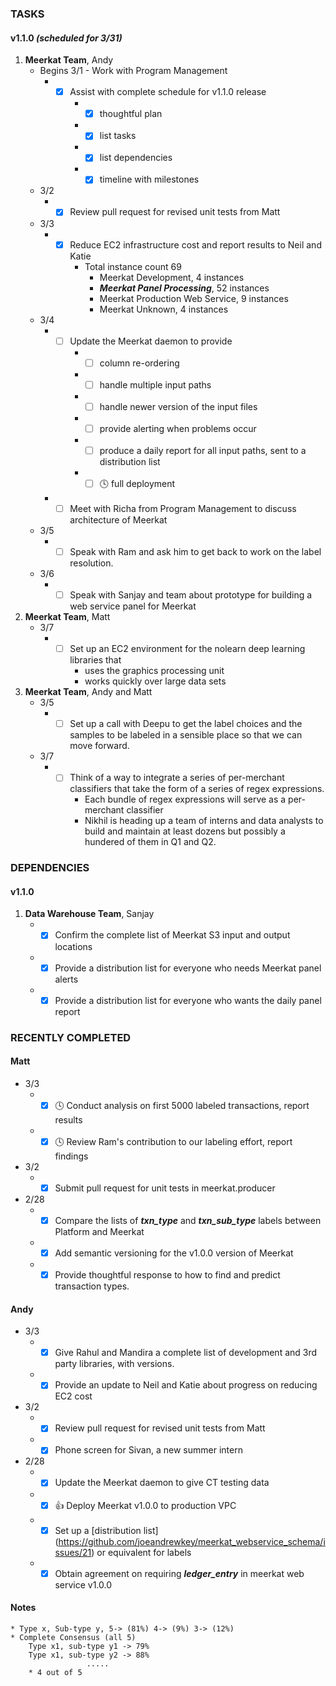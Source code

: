 ### TASKS
#### v1.1.0 *(scheduled for 3/31)*
1.  **Meerkat Team**, Andy
	* Begins 3/1 - Work with Program Management
		* - [x] Assist with complete schedule for v1.1.0 release
			* - [x] thoughtful plan
			* - [x] list tasks
			* - [x] list dependencies
			* - [x] timeline with milestones
	* 3/2 
		* - [x] Review pull request for revised unit tests from Matt
	* 3/3
		* - [x] Reduce EC2 infrastructure cost and report results to Neil and Katie
			* Total instance count 69
				* Meerkat Development, 4 instances
				* ***Meerkat Panel Processing***, 52 instances
				* Meerkat Production Web Service, 9 instances
				* Meerkat Unknown, 4 instances
	* 3/4
		* - [ ] Update the Meerkat daemon to provide
			* - [ ] column re-ordering
			* - [ ] handle multiple input paths
			* - [ ] handle newer version of the input files
			* - [ ] provide alerting when problems occur
			* - [ ] produce a daily report for all input paths, sent to a distribution list
			* - [ ] :clock4: full deployment
		* - [ ] Meet with Richa from Program Management to discuss architecture of Meerkat
	* 3/5
		* - [ ] Speak with Ram and ask him to get back to work on the label resolution.
	* 3/6
		* - [ ] Speak with Sanjay and team about prototype for building a web service panel for Meerkat
2.  **Meerkat Team**, Matt
	* 3/7
		* - [ ] Set up an EC2 environment for the nolearn deep learning libraries that
			* uses the graphics processing unit
			* works quickly over large data sets

3.  **Meerkat Team**, Andy and Matt
	* 3/5
		* - [ ] Set up a call with Deepu to get the label choices and the samples to be labeled in a sensible place so that we can move forward.
	* 3/7
		* - [ ] Think of a way to integrate a series of per-merchant classifiers that take the form of a series of regex expressions.
			* Each bundle of regex expressions will serve as a per-merchant classifier
			* Nikhil is heading up a team of interns and data analysts to build and maintain at least dozens but possibly a hundered of them in Q1 and Q2.

### DEPENDENCIES
#### v1.1.0
1. **Data Warehouse Team**, Sanjay
	* - [x] Confirm the complete list of Meerkat S3 input and output locations
	* - [x] Provide a distribution list for everyone who needs Meerkat panel alerts
	* - [x] Provide a distribution list for everyone who wants the daily panel report

### RECENTLY COMPLETED
#### Matt
* 3/3
	* - [x] :clock4: Conduct analysis on first 5000 labeled transactions, report results 
	* - [x] :clock4: Review Ram's contribution to our labeling effort, report findings
* 3/2
	* - [x] Submit pull request for unit tests in meerkat.producer
* 2/28
	* - [x] Compare the lists of ***txn_type*** and ***txn_sub_type*** labels between Platform and Meerkat
	* - [x] Add semantic versioning for the v1.0.0 version of Meerkat
	* - [x] Provide thoughtful response to how to find and predict transaction types.

#### Andy
* 3/3
	* - [x] Give Rahul and Mandira a complete list of development and 3rd party libraries, with versions.
	* - [x] Provide an update to Neil and Katie about progress on reducing EC2 cost
* 3/2
	* - [x] Review pull request for revised unit tests from Matt
	* - [x] Phone screen for Sivan, a new summer intern
* 2/28
	* - [x] Update the Meerkat daemon to give CT testing data
	* - [x] :+1: Deploy Meerkat v1.0.0 to production VPC 
	* - [x] Set up a [distribution list] (https://github.com/joeandrewkey/meerkat_webservice_schema/issues/21) or equivalent for labels
	* - [x] Obtain agreement on requiring ***ledger_entry*** in meerkat web service v1.0.0

#### Notes
	* Type x, Sub-type y, 5-> (81%) 4-> (9%) 3-> (12%)
	* Complete Consensus (all 5)
		Type x1, sub-type y1 -> 79%
		Type x1, sub-type y2 -> 88%
                     .....
        * 4 out of 5 
